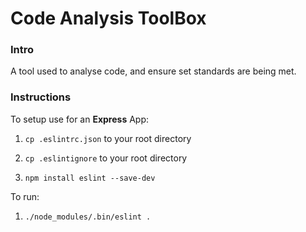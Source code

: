# Code Analysis ToolBox

### Intro

A tool used to analyse code, and ensure set standards are being met.

### Instructions

To setup use for an **Express** App:

1. `cp .eslintrc.json` to your root directory

2. `cp .eslintignore` to your root directory

3. `npm install eslint --save-dev`

To run:

1. `./node_modules/.bin/eslint .`

